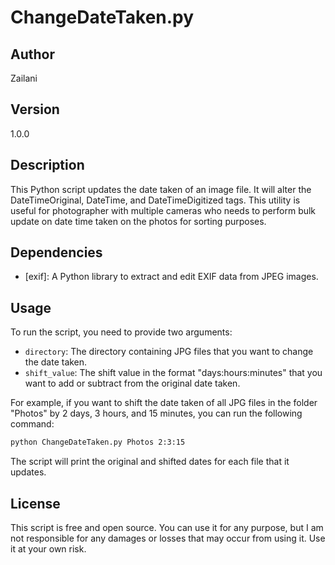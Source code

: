 # ChangeDateTaken.py

## Author
Zailani

## Version
1.0.0

## Description
This Python script updates the date taken of an image file. It will alter the DateTimeOriginal, DateTime, and DateTimeDigitized tags.
This utility is useful for photographer with multiple cameras who needs to perform bulk update on date time taken on the photos for sorting purposes.

## Dependencies
- [exif]: A Python library to extract and edit EXIF data from JPEG images.

## Usage
To run the script, you need to provide two arguments:
- `directory`: The directory containing JPG files that you want to change the date taken.
- `shift_value`: The shift value in the format "days:hours:minutes" that you want to add or subtract from the original date taken.

For example, if you want to shift the date taken of all JPG files in the folder "Photos" by 2 days, 3 hours, and 15 minutes, you can run the following command:

```bash
python ChangeDateTaken.py Photos 2:3:15
```

The script will print the original and shifted dates for each file that it updates.

## License
This script is free and open source. You can use it for any purpose, but I am not responsible for any damages or losses that may occur from using it. Use it at your own risk.
